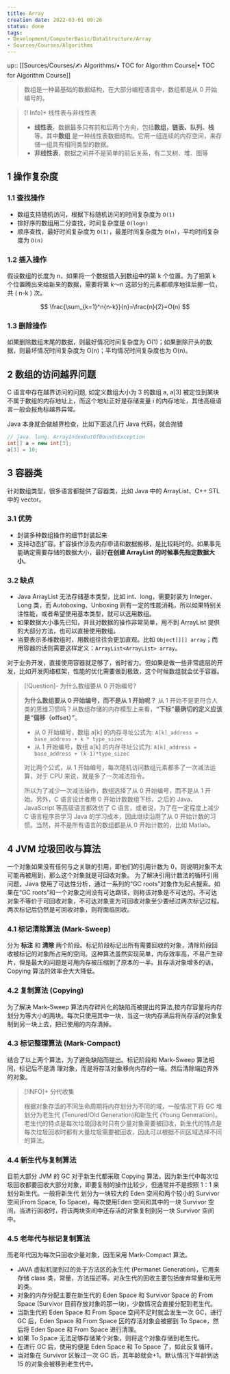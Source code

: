 ```yaml
---
title: Array
creation date: 2022-03-01 09:26 
status: done
tags:
- Development/ComputerBasic/DataStructure/Array
- Sources/Courses/Algorithms
---
```

up:: [[Sources/Courses/✍️ Algorithms/• TOC for Algorithm Course|• TOC for Algorithm Course]]

>数组是一种最基础的数据结构，在大部分编程语言中，数组都是从 0 开始编号的。

> [! Info]+ 线性表与非线性表
> 
> - **线性表**，数据最多只有前和后两个方向，包括**数组，链表、队列、栈**等。其中**数组** 是一种线性表数据结构。它用一组连续的内存空间，来存储一组具有相同类型的数据。
> - **非线性表**，数据之间并不是简单的前后关系，有二叉树、堆、图等


## 1 操作复杂度

### 1.1 查找操作

-   数组支持随机访问，根据下标随机访问的时间复杂度为 `O(1)`
-   排好序的数组用二分查找，时间复杂度是 `O(logn)`
-   顺序查找，最好时间复杂度为 `O(1)`，最差时间复杂度为 `O(n)`，平均时间复杂度为 `O(n)`

### 1.2 插入操作

假设数组的长度为 n，如果将一个数据插入到数组中的第 k 个位置。为了把第 k 个位置腾出来给新来的数据，需要将第 k～n 这部分的元素都顺序地往后挪一位，共 ( n-k ) 次。

$$
\frac{\sum_{k=1}^n{n-k}}{n}=\frac{n}{2}=O(n)
$$


### 1.3 删除操作

如果删除数组末尾的数据，则最好情况时间复杂度为 O(1)；如果删除开头的数据，则最坏情况时间复杂度为 O(n)；平均情况时间复杂度也为 O(n)。

## 2 数组的访问越界问题

C 语言中存在越界访问的问题, 如定义数组大小为 3 的数组 a,  a[3] 被定位到某块不属于数组的内存地址上，而这个地址正好是存储变量 i 的内存地址，其他高级语言一般会报角标越界异常。

Java 本身就会做越界检查，比如下面这几行 Java 代码，就会抛错

```java
// java. lang. ArrayIndexOutOfBoundsException
int[] a = new int[3];
a[3] = 10;
```

## 3 容器类

针对数组类型，很多语言都提供了容器类，比如 Java 中的 ArrayList、C++ STL 中的 vector。

### 3.1 优势

- 封装多种数组操作的细节封装起来
- 支持动态扩容。扩容操作涉及内存申请和数据搬移，是比较耗时的。如果事先能确定需要存储的数据大小，最好**在创建 ArrayList 的时候事先指定数据大小**。

### 3.2 缺点

- Java ArrayList 无法存储基本类型，比如 int、long，需要封装为 Integer、Long 类，而 Autoboxing、Unboxing 则有一定的性能消耗，所以如果特别关注性能，或者希望使用基本类型，就可以选用数组。
- 如果数据大小事先已知，并且对数据的操作非常简单，用不到 ArrayList 提供的大部分方法，也可以直接使用数组。
-  当要表示多维数组时，用数组往往会更加直观。比如 `Object[][] array`；而用容器的话则需要这样定义：`ArrayList<ArrayList> array`。

对于业务开发，直接使用容器就足够了，省时省力。但如果是做一些非常底层的开发，比如开发网络框架，性能的优化需要做到极致，这个时候数组就会优于容器。

>[!Question]- 为什么数组要从 0 开始编号?
>
>**为什么数组要从 0 开始编号，而不是从 1 开始呢？** 从 1 开始不是更符合人类的思维习惯吗？从数组存储的内存模型上来看，**“下标”最确切的定义应该是“偏移（offset）”**。
>
>- 从 0 开始编号，数组 a[k] 的内存寻址公式为:  `A[k]_address = base_address + k * type_sizec`
>- 从 1 开始编号，数组 a[k] 的内存寻址公式为:  `A[k]_address = base_address + (k-1)*type_sizec`
>
>对比两个公式，从 1 开始编号，每次随机访问数组元素都多了一次减法运算，对于 CPU 来说，就是多了一次减法指令。
>
>所以为了减少一次减法操作，数组选择了从 0 开始编号，而不是从 1 开始。另外，C 语言设计者用 0 开始计数数组下标，之后的 Java、JavaScript 等高级语言都效仿了 C 语言，或者说，为了在一定程度上减少 C 语言程序员学习 Java 的学习成本，因此继续沿用了从 0 开始计数的习惯。当然，并不是所有语言的数组都是从 0 开始计数的，比如 Matlab。

## 4 JVM 垃圾回收与算法

一个对象如果没有任何与之关联的引用，即他们的引用计数为 0，则说明对象不太可能再被用到，那么这个对象就是可回收对象。 为了解决引用计数法的循环引用问题，Java 使用了可达性分析，通过一系列的“GC roots”对象作为起点搜索。如果在“GC roots”和一个对象之间没有可达路径，则称该对象是不可达的。不可达对象不等价于可回收对象，不可达对象变为可回收对象至少要经过两次标记过程。两次标记后仍然是可回收对象，则将面临回收。

### 4.1 标记清除算法 (Mark-Sweep)

分为 **标注** 和 **清除** 两个阶段。标记阶段标记出所有需要回收的对象，清除阶段回收被标记的对象所占用的空间。这种算法虽然实现简单，内存效率高，不易产生碎片，但是最大的问题是可用内存被压缩到了原本的一半。且存活对象增多的话，Copying 算法的效率会大大降低。

### 4.2 复制算法 (Copying)

为了解决 Mark-Sweep 算法内存碎片化的缺陷而被提出的算法,按内存容量将内存划分为等大小的两块。每次只使用其中一块，当这一块内存满后将尚存活的对象复制到另一块上去，把已使用的内存清掉。

### 4.3 标记整理算法 (Mark-Compact)

结合了以上两个算法，为了避免缺陷而提出。标记阶段和 Mark-Sweep 算法相同，标记后不是清 理对象，而是将存活对象移向内存的一端。然后清除端边界外的对象。

>[!INFO]+ 分代收集
>
>根据对象存活的不同生命周期将内存划分为不同的域，一般情况下将 GC 堆划分为老生代 (Tenured/Old Generation)和新生代 (Young Generation)。老生代的特点是每次垃圾回收时只有少量对象需要被回收，新生代的特点是每次垃圾回收时都有大量垃圾需要被回收，因此可以根据不同区域选择不同的算法。

### 4.4 新生代与复制算法

目前大部分 JVM 的 GC 对于新生代都采取 Copying 算法，因为新生代中每次垃圾回收都要回收大部分对象，即要复制的操作比较少，但通常并不是按照 1：1 来划分新生代。一般将新生代 划分为一块较大的 Eden 空间和两个较小的 Survivor 空间(From Space, To Space)，每次使用Eden 空间和其中的一块 Survivor 空间，当进行回收时，将该两块空间中还存活的对象复制到另一块 Survivor 空间中。

### 4.5 老年代与标记复制算法

而老年代因为每次只回收少量对象，因而采用 Mark-Compact 算法。

- JAVA 虚拟机提到过的处于方法区的永生代 (Permanet Generation)，它用来存储 class 类，常量，方法描述等。对永生代的回收主要包括废弃常量和无用的类。
- 对象的内存分配主要在新生代的 Eden Space 和 Survivor Space 的 From Space (Survivor 目前存放对象的那一块)，少数情况会直接分配到老生代。
- 当新生代的 Eden Space 和 From Space 空间不足时就会发生一次 GC，进行 GC 后，Eden Space 和 From Space 区的存活对象会被挪到 To Space，然后将 Eden Space 和 From Space 进行清理。
- 如果 To Space 无法足够存储某个对象，则将这个对象存储到老生代。
- 在进行 GC 后，使用的便是 Eden Space 和 To Space 了，如此反复循环。
- 当对象在 Survivor 区躲过一次 GC 后，其年龄就会+1。默认情况下年龄到达 15 的对象会被移到老生代中。

